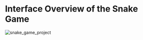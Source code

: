 # Interface Overview of the Snake Game
![snake_game_project](https://github.com/user-attachments/assets/0ebd54ee-a02d-44d8-b4a8-c698b0451d10)


